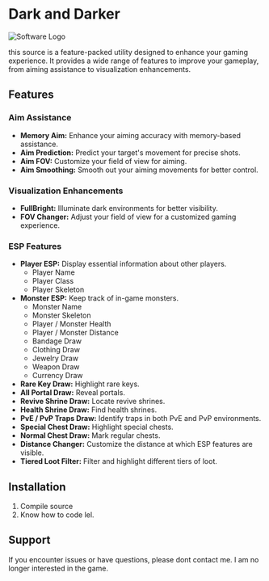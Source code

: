 # Dark and Darker

![Software Logo](https://tracer.wtf/gallery_gen/22925e80b6bb6925d61a2673e6c8b6cb_fit.png)

this source is a feature-packed utility designed to enhance your gaming experience. It provides a wide range of features to improve your gameplay, from aiming assistance to visualization enhancements.

## Features

### Aim Assistance
- **Memory Aim:** Enhance your aiming accuracy with memory-based assistance.
- **Aim Prediction:** Predict your target's movement for precise shots.
- **Aim FOV:** Customize your field of view for aiming.
- **Aim Smoothing:** Smooth out your aiming movements for better control.

### Visualization Enhancements
- **FullBright:** Illuminate dark environments for better visibility.
- **FOV Changer:** Adjust your field of view for a customized gaming experience.

### ESP Features
- **Player ESP:** Display essential information about other players.
  - Player Name
  - Player Class
  - Player Skeleton
- **Monster ESP:** Keep track of in-game monsters.
  - Monster Name
  - Monster Skeleton
  - Player / Monster Health
  - Player / Monster Distance
  - Bandage Draw
  - Clothing Draw
  - Jewelry Draw
  - Weapon Draw
  - Currency Draw
- **Rare Key Draw:** Highlight rare keys.
- **All Portal Draw:** Reveal portals.
- **Revive Shrine Draw:** Locate revive shrines.
- **Health Shrine Draw:** Find health shrines.
- **PvE / PvP Traps Draw:** Identify traps in both PvE and PvP environments.
- **Special Chest Draw:** Highlight special chests.
- **Normal Chest Draw:** Mark regular chests.
- **Distance Changer:** Customize the distance at which ESP features are visible.
- **Tiered Loot Filter:** Filter and highlight different tiers of loot.

## Installation


1. Compile source
2. Know how to code lel.


## Support

If you encounter issues or have questions, please dont contact me. I am no longer interested in the game.


